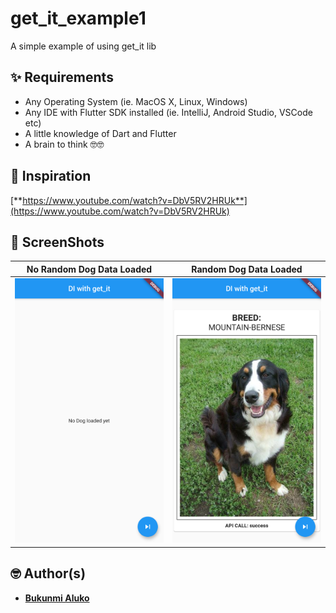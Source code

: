 # get_it_example1

A simple example of using get_it lib

## ✨ Requirements
* Any Operating System (ie. MacOS X, Linux, Windows)
* Any IDE with Flutter SDK installed (ie. IntelliJ, Android Studio, VSCode etc)
* A little knowledge of Dart and Flutter
* A brain to think 🤓🤓

## 📖 Inspiration

[**https://www.youtube.com/watch?v=DbV5RV2HRUk**](https://www.youtube.com/watch?v=DbV5RV2HRUk)


## 📸 ScreenShots
| No Random Dog Data Loaded  | Random Dog Data Loaded |
| ------------- | ------------- |
| <img src="art/random_dog_data_not_loaded.png" width="300"/> | <img src="art/random_dog_data_loaded.png" width="300"/> |


## 🤓 Author(s)
* [**Bukunmi Aluko**](https://github.com/bukunmialuko)
